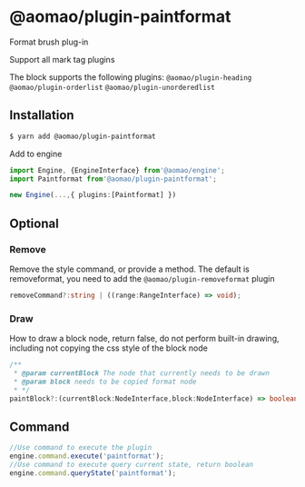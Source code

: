 # @aomao/plugin-paintformat

Format brush plug-in

Support all mark tag plugins

The block supports the following plugins: `@aomao/plugin-heading` `@aomao/plugin-orderlist` `@aomao/plugin-unorderedlist`

## Installation

```bash
$ yarn add @aomao/plugin-paintformat
```

Add to engine

```ts
import Engine, {EngineInterface} from'@aomao/engine';
import Paintformat from'@aomao/plugin-paintformat';

new Engine(...,{ plugins:[Paintformat] })
```

## Optional

### Remove

Remove the style command, or provide a method. The default is removeformat, you need to add the `@aomao/plugin-removeformat` plugin

```ts
removeCommand?:string | ((range:RangeInterface) => void);
```

### Draw

How to draw a block node, return false, do not perform built-in drawing, including not copying the css style of the block node

```ts
/**
 * @param currentBlock The node that currently needs to be drawn
 * @param block needs to be copied format node
 * */
paintBlock?:(currentBlock:NodeInterface,block:NodeInterface) => boolean | void
```

## Command

```ts
//Use command to execute the plugin
engine.command.execute('paintformat');
//Use command to execute query current state, return boolean
engine.command.queryState('paintformat');
```
